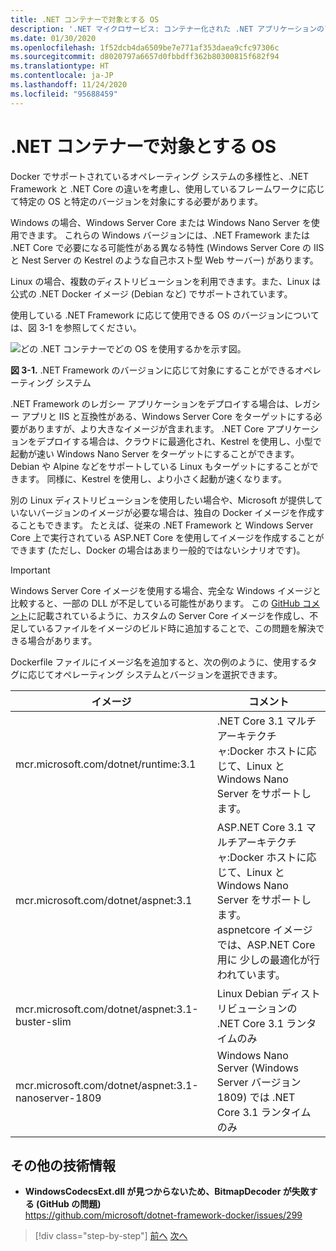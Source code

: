 ```yaml
---
title: .NET コンテナーで対象とする OS
description: '.NET マイクロサービス: コンテナー化された .NET アプリケーションのアーキテクチャ | .NET コンテナーで対象とする OS'
ms.date: 01/30/2020
ms.openlocfilehash: 1f52dcb4da6509be7e771af353daea9cfc97306c
ms.sourcegitcommit: d8020797a6657d0fbbdff362b80300815f682f94
ms.translationtype: HT
ms.contentlocale: ja-JP
ms.lasthandoff: 11/24/2020
ms.locfileid: "95688459"
---
```

# <a name="what-os-to-target-with-net-containers"></a>.NET コンテナーで対象とする OS

Docker でサポートされているオペレーティング システムの多様性と、.NET Framework と .NET Core の違いを考慮し、使用しているフレームワークに応じて特定の OS と特定のバージョンを対象にする必要があります。

Windows の場合、Windows Server Core または Windows Nano Server を使用できます。 これらの Windows バージョンには、.NET Framework または .NET Core で必要になる可能性がある異なる特性 (Windows Server Core の IIS と Nest Server の Kestrel のような自己ホスト型 Web サーバー) があります。

Linux の場合、複数のディストリビューションを利用できます。また、Linux は公式の .NET Docker イメージ (Debian など) でサポートされています。

使用している .NET Framework に応じて使用できる OS のバージョンについては、図 3-1 を参照してください。

![どの .NET コンテナーでどの OS を使用するかを示す図。](./media/net-container-os-targets/targeting-operating-systems.png)

**図 3-1.** .NET Framework のバージョンに応じて対象にすることができるオペレーティング システム

.NET Framework のレガシー アプリケーションをデプロイする場合は、レガシー アプリと IIS と互換性がある、Windows Server Core をターゲットにする必要がありますが、より大きなイメージが含まれます。 .NET Core アプリケーションをデプロイする場合は、クラウドに最適化され、Kestrel を使用し、小型で起動が速い Windows Nano Server をターゲットにすることができます。 Debian や Alpine などをサポートしている Linux もターゲットにすることができます。 同様に、Kestrel を使用し、より小さく起動が速くなります。

別の Linux ディストリビューションを使用したい場合や、Microsoft が提供していないバージョンのイメージが必要な場合は、独自の Docker イメージを作成することもできます。 たとえば、従来の .NET Framework と Windows Server Core 上で実行されている ASP.NET Core を使用してイメージを作成することができます (ただし、Docker の場合はあまり一般的ではないシナリオです)。

> [!IMPORTANT]
> Windows Server Core イメージを使用する場合、完全な Windows イメージと比較すると、一部の DLL が不足している可能性があります。 この [GitHub コメント](https://github.com/microsoft/dotnet-framework-docker/issues/299#issuecomment-511537448)に記載されているように、カスタムの Server Core イメージを作成し、不足しているファイルをイメージのビルド時に追加することで、この問題を解決できる場合があります。

Dockerfile ファイルにイメージ名を追加すると、次の例のように、使用するタグに応じてオペレーティング システムとバージョンを選択できます。

| イメージ | コメント |
|-------|----------|
| mcr.microsoft.com/dotnet/runtime:3.1 | .NET Core 3.1 マルチアーキテクチャ:Docker ホストに応じて、Linux と Windows Nano Server をサポートします。 |
| mcr.microsoft.com/dotnet/aspnet:3.1 | ASP.NET Core 3.1 マルチアーキテクチャ:Docker ホストに応じて、Linux と Windows Nano Server をサポートします。 <br/> aspnetcore イメージでは、ASP.NET Core 用に 少しの最適化が行われています。 |
| mcr.microsoft.com/dotnet/aspnet:3.1-buster-slim | Linux Debian ディストリビューションの .NET Core 3.1 ランタイムのみ |
| mcr.microsoft.com/dotnet/aspnet:3.1-nanoserver-1809 | Windows Nano Server (Windows Server バージョン 1809) では .NET Core 3.1 ランタイムのみ |

## <a name="additional-resources"></a>その他の技術情報

- **WindowsCodecsExt.dll が見つからないため、BitmapDecoder が失敗する (GitHub の問題)**  
  <https://github.com/microsoft/dotnet-framework-docker/issues/299>

> [!div class="step-by-step"]
> [前へ](container-framework-choice-factors.md)
> [次へ](official-net-docker-images.md)
